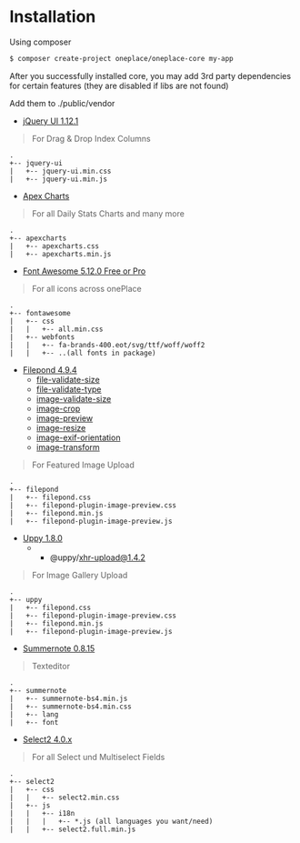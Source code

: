 # Installation

Using composer

```bash
$ composer create-project oneplace/oneplace-core my-app
```

After you successfully installed core, you may add 3rd party
dependencies for certain features (they are disabled if libs are not found)

Add them to ./public/vendor

* [jQuery UI 1.12.1](https://jqueryui.com/download/)
> For Drag & Drop Index Columns
```
.
+-- jquery-ui
|   +-- jquery-ui.min.css
|   +-- jquery-ui.min.js
```

* [Apex Charts](https://apexcharts.com/)
> For all Daily Stats Charts and many more
```
.
+-- apexcharts
|   +-- apexcharts.css
|   +-- apexcharts.min.js
```

* [Font Awesome 5.12.0 Free or Pro](https://fontawesome.com/)
> For all icons across onePlace
```
.
+-- fontawesome
|   +-- css
|   |   +-- all.min.css
|   +-- webfonts
|   |   +-- fa-brands-400.eot/svg/ttf/woff/woff2
|   |   +-- ..(all fonts in package)
```

* [Filepond 4.9.4](https://github.com/pqina/filepond/releases)
    * [file-validate-size](https://github.com/pqina/filepond-plugin-file-validate-size/releases)
    * [file-validate-type](https://github.com/pqina/filepond-plugin-file-validate-type/releases)
    * [image-validate-size](https://github.com/pqina/filepond-plugin-image-validate-size/releases)
    * [image-crop](https://github.com/pqina/filepond-plugin-image-crop/releases)
    * [image-preview](https://github.com/pqina/filepond-plugin-image-preview/releases)
    * [image-resize](https://github.com/pqina/filepond-plugin-image-resize/releases)
    * [image-exif-orientation](https://github.com/pqina/filepond-plugin-image-exif-orientation/releases)
    * [image-transform](https://github.com/pqina/filepond-plugin-image-transform/releases)
> For Featured Image Upload
```
.
+-- filepond
|   +-- filepond.css
|   +-- filepond-plugin-image-preview.css
|   +-- filepond.min.js
|   +-- filepond-plugin-image-preview.js
```

* [Uppy 1.8.0](https://github.com/transloadit/uppy/releases)
    * + @uppy/xhr-upload@1.4.2 
> For Image Gallery Upload
```
.
+-- uppy
|   +-- filepond.css
|   +-- filepond-plugin-image-preview.css
|   +-- filepond.min.js
|   +-- filepond-plugin-image-preview.js
```

* [Summernote 0.8.15](https://github.com/summernote/summernote/releases)
> Texteditor
```
.
+-- summernote
|   +-- summernote-bs4.min.js
|   +-- summernote-bs4.min.css
|   +-- lang
|   +-- font
```

* [Select2 4.0.x](https://github.com/select2/select2/releases)
> For all Select und Multiselect Fields
```
.
+-- select2
|   +-- css
|   |   +-- select2.min.css
|   +-- js
|   |   +-- i18n
|   |   |   +-- *.js (all languages you want/need)
|   |   +-- select2.full.min.js
```